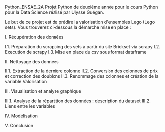 Python_ENSAE_2A
Projet Python de deuxième année pour le cours Python pour la Data Science réalisé par Ulysse Guégan.

Le but de ce projet est de prédire la valorisation d'ensembles Lego (Lego sets).
Vous trouverez ci-dessous la démarche mise en place :

I. Récupération des données

 I.1. Préparation du scrapping des sets à partir du site Brickset via scrapy 
 I.2. Execution de scrapy
 I.3. Mise en place du csv sous format dataframe
 
II. Nettoyage des données

 II.1. Extraction de la dernière colonne
 II.2. Conversion des colonnes de prix et correction des doublons
 II.3. Renommage des colonnes et création de la variable Valorisation
 
III. Visualisation et analyse graphique

 III.1. Analyse de la répartition des données : description du dataset
 III.2. Liens entre les variables
 
IV. Modélisation

V. Conclusion
